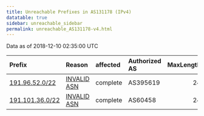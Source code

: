 ```yaml
---
title: Unreachable Prefixes in AS131178 (IPv4)
datatable: true
sidebar: unreachable_sidebar
permalink: unreachable_AS131178-v4.html
---
```


Data as of 2018-12-10 02:35:00 UTC


<div class="datatable-begin"></div>

| Prefix                                                   | Reason                                                                                                  | affected   | Authorized AS   |   MaxLength | Anchor                                         |   unreachable /24s |
|:---------------------------------------------------------|:--------------------------------------------------------------------------------------------------------|:-----------|:----------------|------------:|:-----------------------------------------------|-------------------:|
| [191.96.52.0/22](https://stat.ripe.net/191.96.52.0/22)   | [INVALID ASN](https://rpki-validator.ripe.net/announcement-preview?asn=AS131178&prefix=191.96.52.0/22)  | complete   | AS395619        |          24 | [LACNIC](unreachable_LACNIC_RPKI_Root-v4.html) |                  4 |
| [191.101.36.0/22](https://stat.ripe.net/191.101.36.0/22) | [INVALID ASN](https://rpki-validator.ripe.net/announcement-preview?asn=AS131178&prefix=191.101.36.0/22) | complete   | AS60458         |          24 | [LACNIC](unreachable_LACNIC_RPKI_Root-v4.html) |                  4 |

<div class="datatable-end"></div>